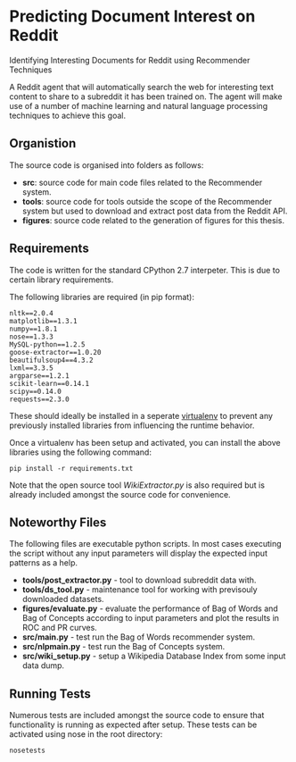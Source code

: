 Predicting Document Interest on Reddit
======================================

Identifying Interesting Documents for Reddit using Recommender Techniques

A Reddit agent that will automatically search the web for interesting text content to share to a
subreddit it has been trained on. The agent will make use of a number of machine learning and natural language 
processing techniques to achieve this goal.

Organistion
-----------

The source code is organised into folders as follows:
* **src**: source code for main code files related to the Recommender system.
* **tools**: source code for tools outside the scope of the Recommender system but used to download and extract post data from the Reddit API.
* **figures**: source code related to the generation of figures for this thesis.

Requirements
------------

The code is written for the standard CPython 2.7 interpeter. This is due to certain library requirements.

The following libraries are required (in pip format):

    nltk==2.0.4
    matplotlib==1.3.1
    numpy==1.8.1
    nose==1.3.3
    MySQL-python==1.2.5
    goose-extractor==1.0.20
    beautifulsoup4==4.3.2
    lxml==3.3.5
    argparse==1.2.1
    scikit-learn==0.14.1
    scipy==0.14.0
    requests==2.3.0

These should ideally be installed in a seperate [virtualenv](http://virtualenv.readthedocs.org/en/latest/) to prevent any previously installed libraries from influencing the runtime behavior.

Once a virtualenv has been setup and activated, you can install the above libraries using the following command:

    pip install -r requirements.txt 

Note that the open source tool *WikiExtractor.py* is also required but is already included amongst the source code for convenience.

Noteworthy Files
----------------

The following files are executable python scripts. In most cases executing the script without any input parameters will display the expected input patterns as a help.

* **tools/post_extractor.py** - tool to download subreddit data with.
* **tools/ds_tool.py** - maintenance tool for working with previsouly downloaded datasets.
* **figures/evaluate.py** - evaluate the performance of Bag of Words and Bag of Concepts according to input parameters and plot the results in ROC and PR curves.
* **src/main.py** - test run the Bag of Words recommender system.
* **src/nlpmain.py** - test run the Bag of Concepts system.
* **src/wiki_setup.py** - setup a Wikipedia Database Index from some input data dump.

Running Tests
-------------

Numerous tests are included amongst the source code to ensure that functionality is running as expected after setup. These tests can be activated using nose in the root directory:

    nosetests
